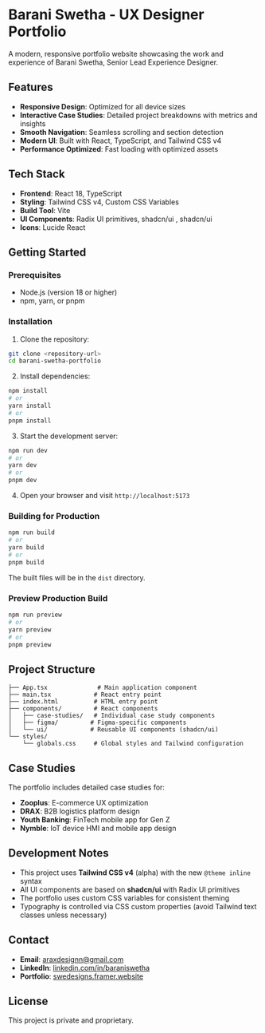 # Barani Swetha - UX Designer Portfolio

A modern, responsive portfolio website showcasing the work and experience of Barani Swetha, Senior Lead Experience Designer.

## Features

- **Responsive Design**: Optimized for all device sizes
- **Interactive Case Studies**: Detailed project breakdowns with metrics and insights
- **Smooth Navigation**: Seamless scrolling and section detection
- **Modern UI**: Built with React, TypeScript, and Tailwind CSS v4
- **Performance Optimized**: Fast loading with optimized assets

## Tech Stack

- **Frontend**: React 18, TypeScript
- **Styling**: Tailwind CSS v4, Custom CSS Variables
- **Build Tool**: Vite
- **UI Components**: Radix UI primitives, shadcn/ui
, shadcn/ui
- **Icons**: Lucide React

## Getting Started

### Prerequisites

- Node.js (version 18 or higher)
- npm, yarn, or pnpm

### Installation

1. Clone the repository:
```bash
git clone <repository-url>
cd barani-swetha-portfolio
```

2. Install dependencies:
```bash
npm install
# or
yarn install
# or
pnpm install
```

3. Start the development server:
```bash
npm run dev
# or
yarn dev
# or
pnpm dev
```

4. Open your browser and visit `http://localhost:5173`

### Building for Production

```bash
npm run build
# or
yarn build
# or  
pnpm build
```

The built files will be in the `dist` directory.

### Preview Production Build

```bash
npm run preview
# or
yarn preview
# or
pnpm preview
```

## Project Structure

```
├── App.tsx              # Main application component
├── main.tsx            # React entry point
├── index.html          # HTML entry point
├── components/         # React components
│   ├── case-studies/   # Individual case study components
│   ├── figma/         # Figma-specific components
│   └── ui/            # Reusable UI components (shadcn/ui)
└── styles/
    └── globals.css     # Global styles and Tailwind configuration
```

## Case Studies

The portfolio includes detailed case studies for:

- **Zooplus**: E-commerce UX optimization
- **DRAX**: B2B logistics platform design
- **Youth Banking**: FinTech mobile app for Gen Z
- **Nymble**: IoT device HMI and mobile app design

## Development Notes

- This project uses **Tailwind CSS v4** (alpha) with the new `@theme inline` syntax
- All UI components are based on **shadcn/ui** with Radix UI primitives
- The portfolio uses custom CSS variables for consistent theming
- Typography is controlled via CSS custom properties (avoid Tailwind text classes unless necessary)

## Contact

- **Email**: araxdesignn@gmail.com
- **LinkedIn**: [linkedin.com/in/baraniswetha](https://www.linkedin.com/in/baraniswetha)
- **Portfolio**: [swedesigns.framer.website](https://swedesigns.framer.website/)

## License

This project is private and proprietary.
